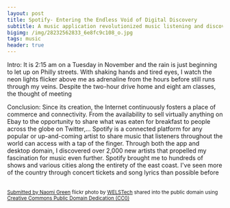 ```yaml
---
layout: post
title: Spotify- Entering the Endless Void of Digital Discovery
subtitle: A music application revolutionized music listening and discovery
bigimg: /img/28232562833_6e8fc9c108_o.jpg
tags: music
header: true
---
```

Intro: It is 2:15 am on a Tuesday in November and the rain is just beginning to let up on Philly streets. With shaking hands and tired eyes, I watch the neon lights flicker above me as adrenaline from the hours before still runs through my veins. Despite the two-hour drive home and eight am classes, the thought of meeting 

Conclusion: Since its creation, the Internet continuously fosters a place of commerce and connectivity. From the availability to sell virtually anything on Ebay to the opportunity to share what was eaten for breakfast to people across the globe on Twitter,...
Spotify is a connected platform for any popular or up-and-coming artist to share music that listeners throughout the world can access with a tap of the finger. Through both the app and desktop domain, I discovered over 2,000 new artists that propelled my fascination for music even further. Spotify brought me to hundreds of shows and various cities along the entirety of the east coast. I've seen more of the country through concert tickets and song lyrics than possible before



<a title="Submitted by Naomi Green"  src="https://farm9.static.flickr.com/8872/28232562833_e7a53f57a8.jpg" /></a><br /><small><a title="Submitted by Naomi Green" href="https://flickr.com/photos/90468817@N05/28232562833">Submitted by Naomi Green</a> flickr photo by <a href="https://flickr.com/people/90468817@N05">WELSTech</a> shared into the public domain using <a href="https://creativecommons.org/publicdomain/zero/1.0/">Creative Commons Public Domain Dedication (CC0)</a> </small>
